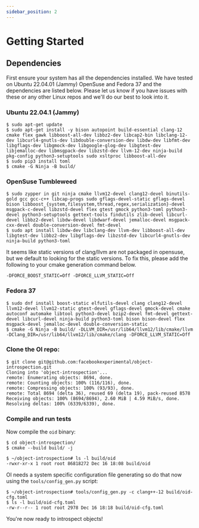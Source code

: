 ```yaml
---
sidebar_position: 2
---
```


# Getting Started

## Dependencies

First ensure your system has all the dependencies installed. We have tested on Ubuntu 22.04.01 (Jammy) OpenSuse and Fedora 37 and the dependencies are listed below. Please let us know if you have issues with these or any other Linux repos and we'll do our best to look into it.

### Ubuntu 22.04.1 (Jammy)

```
$ sudo apt-get update
$ sudo apt-get install -y bison autopoint build-essential clang-12 cmake flex gawk libboost-all-dev libbz2-dev libcap2-bin libclang-12-dev libcurl4-gnutls-dev libdouble-conversion-dev libdw-dev libfmt-dev libgflags-dev libgmock-dev libgoogle-glog-dev libgtest-dev libjemalloc-dev libmsgpack-dev libzstd-dev llvm-12-dev ninja-build pkg-config python3-setuptools sudo xsltproc libboost-all-dev
$ sudo pip3 install toml
$ cmake -G Ninja -B build/
```

### OpenSuse Tumbleweed

```
$ sudo zypper in git ninja cmake llvm12-devel clang12-devel binutils-gold gcc gcc-c++ libcap-progs sudo gflags-devel-static gflags-devel bison libboost_{system,filesystem,thread,regex,serialization}-devel msgpack-c-devel libzstd-devel flex gtest gmock python3-toml python3-devel python3-setuptools gettext-tools findutils zlib-devel libcurl-devel libbz2-devel libdw-devel libdwarf-devel jemalloc-devel msgpack-cxx-devel double-conversion-devel fmt-devel
$ sudo apt install libdw-dev libclang-dev llvm-dev libboost-all-dev libgtest-dev libbz2-dev libgflags-dev libzstd-dev libcurl4-gnutls-dev ninja-build python3-toml
```

It seems like static versions of clang/llvm are not packaged in opensuse, but we default to looking for the static versions. To fix this, please add the following to your cmake generation command below.

```
-DFORCE_BOOST_STATIC=Off -DFORCE_LLVM_STATIC=Off
```

### Fedora 37

```
$ sudo dnf install boost-static elfutils-devel clang clang12-devel llvm12-devel llvm12-static gtest-devel gflags-devel gmock-devel cmake autoconf automake libtool python3-devel bzip2-devel fmt-devel gettext-devel libcurl-devel ninja-build python3-toml bison bison-devel flex msgpack-devel jemalloc-devel double-conversion-static
$ cmake -G Ninja -B build/ -DLLVM_DIR=/usr/lib64/llvm12/lib/cmake/llvm -DClang_DIR=/usr/lib64/llvm12/lib/cmake/clang -DFORCE_LLVM_STATIC=Off
```

### Clone the OI repo:

```
$ git clone git@github.com:facebookexperimental/object-introspection.git
Cloning into 'object-introspection'...
remote: Enumerating objects: 8694, done.
remote: Counting objects: 100% (116/116), done.
remote: Compressing objects: 100% (93/93), done.
remote: Total 8694 (delta 36), reused 69 (delta 19), pack-reused 8578
Receiving objects: 100% (8694/8694), 2.60 MiB | 4.59 MiB/s, done.
Resolving deltas: 100% (6339/6339), done.
```

### Compile and run tests

Now compile the `oid` binary:

```
$ cd object-introspection/
$ cmake --build build/ -j
```

```
$ ~/object-introspection# ls -l build/oid
-rwxr-xr-x 1 root root 86818272 Dec 16 18:08 build/oid
```

OI needs a system specific configuration file generating so do that now using the `tools/config_gen.py` script:

```
$ ~/object-introspection# tools/config_gen.py -c clang++-12 build/oid-cfg.toml
$ ls -l build/oid-cfg.toml
-rw-r--r-- 1 root root 2978 Dec 16 18:18 build/oid-cfg.toml
```

You're now ready to introspect objects!
